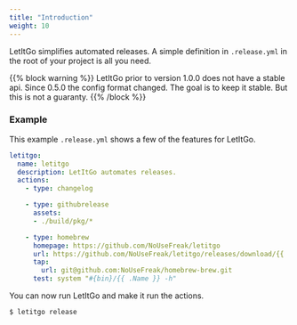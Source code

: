 ```yaml
---
title: "Introduction"
weight: 10
---
```


LetItGo simplifies automated releases. A simple definition in `.release.yml` in the root of your project is all you need.

{{% block warning %}}
LetItGo prior to version 1.0.0 does not have a stable api.
Since 0.5.0 the config format changed. The goal is to keep it stable. But this is not a guaranty.
{{% /block %}}

### Example

This example `.release.yml` shows a few of the features for LetItGo. 


```yaml
letitgo:
  name: letitgo
  description: LetItGo automates releases.
  actions:
    - type: changelog

    - type: githubrelease
      assets:
      - ./build/pkg/*

    - type: homebrew
      homepage: https://github.com/NoUseFreak/letitgo
      url: https://github.com/NoUseFreak/letitgo/releases/download/{{ .Version }}/darwin_amd64.zip
      tap:
        url: git@github.com:NoUseFreak/homebrew-brew.git
      test: system "#{bin}/{{ .Name }} -h"
```

You can now run LetItGo and make it run the actions.

```bash
$ letitgo release
```
